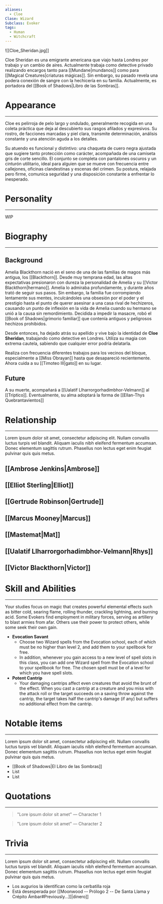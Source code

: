 ```yaml
---
aliases:
  - Cloe
Clase: Wizard
Subclass: Evoker
tags:
  - Human
  - Witchcraft
---
```

![[Cloe_Sheridan.jpg]]

Cloe Sheridan es una emigrante americana que viajo hasta Londres por trabajo y un cambio de aires. Actualmente trabaja como detective privado realizando encargos tanto para [[Mundane|mundanos]] como para [[Magical Creatures|criaturas mágicas]]. Sin embargo, su pasado revela una podera conexión de sangre con la hechicería en su familia. Actualmente, es portadora del [[Book of Shadows|Libro de las Sombras]].

# Appearance
---
Cloe es pelirroja de pelo largo y ondulado, generalmente recogida en una coleta práctica que deja al descubierto sus rasgos afilados y expresivos. Su rostro, de facciones marcadas y piel clara, transmite determinación, análisis constante y una atención aguda a los detalles.

Su atuendo es funcional y distintivo: una chaqueta de cuero negra ajustada que sugiere tanto protección como carácter, acompañada de una camiseta gris de corte sencillo. El conjunto se completa con pantalones oscuros y un cinturón utilitario, ideal para alguien que se mueve con frecuencia entre callejones, oficinas clandestinas y escenas del crimen. Su postura, relajada pero firme, comunica seguridad y una disposición constante a enfrentar lo inesperado.
# Personality
---
WIP
# Biography
---
## Background

Amelia Blackthorn nació en el seno de una de las familias de magos más antigua, los [[Blackthorn]]. Desde muy temprana edad, las altas expectativas presionaron con dureza la personalidad de Amelia y su [[Victor Blackthorn|hermano]]. Amelia lo admiraba profundamente, y durante años trató de seguir sus pasos. Sin embargo, la familia fue corrompiendo lentamente sus mentes, inculcándoles una obsesión por el poder y el prestigio hasta el punto de querer asesinar a una casa rival de hechizeros, causando un punto de inflexión en la vida de Amelia cuando su hermano se unió a la causa sin remordimiento. Decidida a impedir la masacre, robó el [[Book of Shadows|grimorio familiar]] que contenía antiguos y peligrosos hechizos prohibidos.

Desde entonces, ha dejado atrás su apellido y vive bajo la identidad de **Cloe Sheridan**, trabajando como detective en Londres. Utiliza su magia con extrema cautela, sabiendo que cualquier error podría delatarla.

Realiza con frecuencia diferentes trabajos para los vecinos del bloque, especialmente a [[Miss Obrayan]] hasta que desapareció recientemente. Ahora cuida a su [[Timoteo III|gato]] en su lugar.
## Future

A su muerte, acompañará a [[Ualatif Llharrorgorhadimbhor-Velmann]] al [[Tríptico]]. Eventualmente, su alma adoptará la forma de [[Ellan-Thys Quebrantavientos]]
# Relationship
---
Lorem ipsum dolor sit amet, consectetur adipiscing elit. Nullam convallis luctus turpis vel blandit. Aliquam iaculis nibh eleifend fermentum accumsan. Donec elementum sagittis rutrum. Phasellus non lectus eget enim feugiat pulvinar quis quis metus.

## [[Ambrose Jenkins|Ambrose]]

## [[Elliot Sterling|Elliot]]

## [[Gertrude Robinson|Gertrude]]

## [[Marcus Mooney|Marcus]]

## [[Mastemat|Mat]]
## [[Ualatif Llharrorgorhadimbhor-Velmann|Rhys]]

## [[Victor Blackthorn|Victor]]

# Skill and Abilities
---
Your studies focus on magic that creates powerful elemental effects such as bitter cold, searing flame, rolling thunder, crackling lightning, and burning acid. Some Evokers find employment in military forces, serving as artillery to blast armies from afar. Others use their power to protect others, while some seek their own gain.

- **Evocation Savant**
	- Choose two Wizard spells from the Evocation school, each of which must be no higher than level 2, and add them to your spellbook for free.
	- In addition, whenever you gain access to a new level of spell slots in this class, you can add one Wizard spell from the Evocation school to your spellbook for free. The chosen spell must be of a level for which you have spell slots.
- **Potent Cantrip**
	- Your damaging cantrips affect even creatures that avoid the brunt of the effect. When you cast a cantrip at a creature and you miss with the attack roll or the target succeeds on a saving throw against the cantrip, the target takes half the cantrip's damage (if any) but suffers no additional effect from the cantrip.
# Notable items
---
Lorem ipsum dolor sit amet, consectetur adipiscing elit. Nullam convallis luctus turpis vel blandit. Aliquam iaculis nibh eleifend fermentum accumsan. Donec elementum sagittis rutrum. Phasellus non lectus eget enim feugiat pulvinar quis quis metus.

- [[Book of Shadows|El Libro de las Sombras]]
- List
- List
# Quotations
---
>"Lore ipsum dolor sit amet" — Character 1

>"Lore ipsum dolor sit amet" — Character 2

# Trivia
---
Lorem ipsum dolor sit amet, consectetur adipiscing elit. Nullam convallis luctus turpis vel blandit. Aliquam iaculis nibh eleifend fermentum accumsan. Donec elementum sagittis rutrum. Phasellus non lectus eget enim feugiat pulvinar quis quis metus.

- Los augurios la identifican como la cerbatilla roja
- Está desesperada por [[Moonwood -- Prólogo 2 --  De Santa Llama y Crépito Ámbar#Previously...]]|dinero]] 